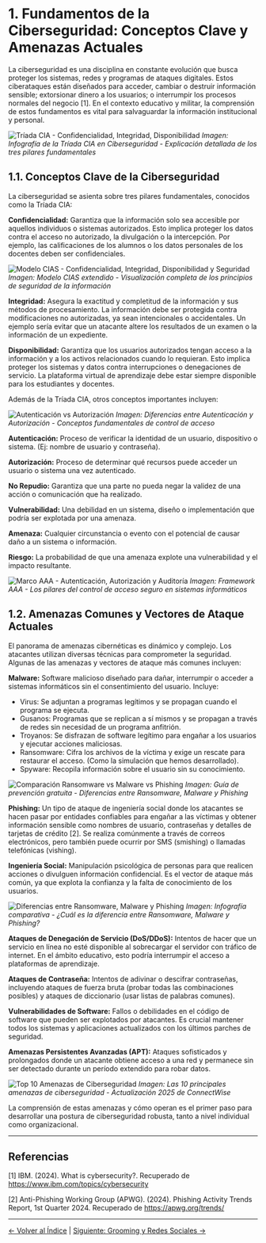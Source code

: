 # 1. Fundamentos de la Ciberseguridad: Conceptos Clave y Amenazas Actuales

La ciberseguridad es una disciplina en constante evolución que busca proteger los sistemas, redes y programas de ataques digitales. Estos ciberataques están diseñados para acceder, cambiar o destruir información sensible; extorsionar dinero a los usuarios; o interrumpir los procesos normales del negocio [1]. En el contexto educativo y militar, la comprensión de estos fundamentos es vital para salvaguardar la información institucional y personal.

![Tríada CIA - Confidencialidad, Integridad, Disponibilidad](../imagenes/OKvYNlCM5qSL.jpg)
*Imagen: Infografía de la Tríada CIA en Ciberseguridad - Explicación detallada de los tres pilares fundamentales*

## 1.1. Conceptos Clave de la Ciberseguridad

La ciberseguridad se asienta sobre tres pilares fundamentales, conocidos como la Tríada CIA:

**Confidencialidad:** Garantiza que la información solo sea accesible por aquellos individuos o sistemas autorizados. Esto implica proteger los datos contra el acceso no autorizado, la divulgación o la intercepción. Por ejemplo, las calificaciones de los alumnos o los datos personales de los docentes deben ser confidenciales.

![Modelo CIAS - Confidencialidad, Integridad, Disponibilidad y Seguridad](../imagenes/keRM6NvUHcIh.webp)
*Imagen: Modelo CIAS extendido - Visualización completa de los principios de seguridad de la información*

**Integridad:** Asegura la exactitud y completitud de la información y sus métodos de procesamiento. La información debe ser protegida contra modificaciones no autorizadas, ya sean intencionales o accidentales. Un ejemplo sería evitar que un atacante altere los resultados de un examen o la información de un expediente.

**Disponibilidad:** Garantiza que los usuarios autorizados tengan acceso a la información y a los activos relacionados cuando lo requieran. Esto implica proteger los sistemas y datos contra interrupciones o denegaciones de servicio. La plataforma virtual de aprendizaje debe estar siempre disponible para los estudiantes y docentes.

Además de la Tríada CIA, otros conceptos importantes incluyen:

![Autenticación vs Autorización](../imagenes/dw0ab2zrs4lk.webp)
*Imagen: Diferencias entre Autenticación y Autorización - Conceptos fundamentales de control de acceso*

**Autenticación:** Proceso de verificar la identidad de un usuario, dispositivo o sistema. (Ej: nombre de usuario y contraseña).

**Autorización:** Proceso de determinar qué recursos puede acceder un usuario o sistema una vez autenticado.

**No Repudio:** Garantiza que una parte no pueda negar la validez de una acción o comunicación que ha realizado.

**Vulnerabilidad:** Una debilidad en un sistema, diseño o implementación que podría ser explotada por una amenaza.

**Amenaza:** Cualquier circunstancia o evento con el potencial de causar daño a un sistema o información.

**Riesgo:** La probabilidad de que una amenaza explote una vulnerabilidad y el impacto resultante.

![Marco AAA - Autenticación, Autorización y Auditoría](../imagenes/o4nVFpyYKdSR.png)
*Imagen: Framework AAA - Los pilares del control de acceso seguro en sistemas informáticos*

## 1.2. Amenazas Comunes y Vectores de Ataque Actuales

El panorama de amenazas cibernéticas es dinámico y complejo. Los atacantes utilizan diversas técnicas para comprometer la seguridad. Algunas de las amenazas y vectores de ataque más comunes incluyen:

**Malware:** Software malicioso diseñado para dañar, interrumpir o acceder a sistemas informáticos sin el consentimiento del usuario. Incluye:
- Virus: Se adjuntan a programas legítimos y se propagan cuando el programa se ejecuta.
- Gusanos: Programas que se replican a sí mismos y se propagan a través de redes sin necesidad de un programa anfitrión.
- Troyanos: Se disfrazan de software legítimo para engañar a los usuarios y ejecutar acciones maliciosas.
- Ransomware: Cifra los archivos de la víctima y exige un rescate para restaurar el acceso. (Como la simulación que hemos desarrollado).
- Spyware: Recopila información sobre el usuario sin su conocimiento.

![Comparación Ransomware vs Malware vs Phishing](../imagenes/9dQ9nPt7vOnQ.jpg)
*Imagen: Guía de prevención gratuita - Diferencias entre Ransomware, Malware y Phishing*

**Phishing:** Un tipo de ataque de ingeniería social donde los atacantes se hacen pasar por entidades confiables para engañar a las víctimas y obtener información sensible como nombres de usuario, contraseñas y detalles de tarjetas de crédito [2]. Se realiza comúnmente a través de correos electrónicos, pero también puede ocurrir por SMS (smishing) o llamadas telefónicas (vishing).

**Ingeniería Social:** Manipulación psicológica de personas para que realicen acciones o divulguen información confidencial. Es el vector de ataque más común, ya que explota la confianza y la falta de conocimiento de los usuarios.

![Diferencias entre Ransomware, Malware y Phishing](../imagenes/4ENEYaH90x0b.png)
*Imagen: Infografía comparativa - ¿Cuál es la diferencia entre Ransomware, Malware y Phishing?*

**Ataques de Denegación de Servicio (DoS/DDoS):** Intentos de hacer que un servicio en línea no esté disponible al sobrecargar el servidor con tráfico de internet. En el ámbito educativo, esto podría interrumpir el acceso a plataformas de aprendizaje.

**Ataques de Contraseña:** Intentos de adivinar o descifrar contraseñas, incluyendo ataques de fuerza bruta (probar todas las combinaciones posibles) y ataques de diccionario (usar listas de palabras comunes).

**Vulnerabilidades de Software:** Fallos o debilidades en el código de software que pueden ser explotados por atacantes. Es crucial mantener todos los sistemas y aplicaciones actualizados con los últimos parches de seguridad.

**Amenazas Persistentes Avanzadas (APT):** Ataques sofisticados y prolongados donde un atacante obtiene acceso a una red y permanece sin ser detectado durante un período extendido para robar datos.

![Top 10 Amenazas de Ciberseguridad](../imagenes/aqyRCph4gpyt.png)
*Imagen: Las 10 principales amenazas de ciberseguridad - Actualización 2025 de ConnectWise*

La comprensión de estas amenazas y cómo operan es el primer paso para desarrollar una postura de ciberseguridad robusta, tanto a nivel individual como organizacional.

---

## Referencias

[1] IBM. (2024). What is cybersecurity?. Recuperado de https://www.ibm.com/topics/cybersecurity

[2] Anti-Phishing Working Group (APWG). (2024). Phishing Activity Trends Report, 1st Quarter 2024. Recuperado de https://apwg.org/trends/

---

[← Volver al Índice](../README.md) | [Siguiente: Grooming y Redes Sociales →](02-grooming-redes-sociales.md)

